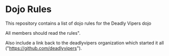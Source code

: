 Dojo Rules
==========

This repository contains a list of dojo rules for the Deadly Vipers dojo

All members should read the rules".

Also include a link back to the deadlyvipers organization which started it all ("https://github.com/deadlyvipers").
